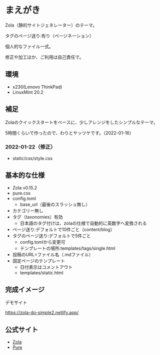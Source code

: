 # まえがき

Zola（静的サイトジェネレーター）のテーマ。

タグのページ送り:有り（ページネーション）

個人的なファイル一式。

修正や加工ほか、ご利用は自己責任で。


## 環境

- x230(Lenovo ThinkPad)
- LinuxMint 20.2


## 補足

Zolaのクイックスタートをベースに、少しアレンジをしたシンプルなテーマ。

5時間くらいで作ったので、わりとヤッツケです。（2022-01-16）


### 2022-01-22（修正）

- static/css/style.css


## 基本的な仕様

- Zola v0.15.2
- pure.css
- config.toml
	- base_url（最後のスラッシュ無し）
- カテゴリー無し
- タグ（taxonomies）有効
	- 日本語のタグ付けは、zolaの仕様で自動的に英数字へ変換される
- ページ送り:デフォルトで10件ごと（content/blog）
- タグのページ送り:デフォルトで5件ごと
	- config.tomlから変更可
	- テンプレートの場所:templates/tags/single.html
- 投稿のURL=ファイル名（.mdファイル）
- 固定ページのテンプレート
	- 日付表示はコメントアウト
	- templates/static.html


## 完成イメージ

デモサイト

https://zola-do-simple2.netlify.app/


## 公式サイト

- [Zola](https://www.getzola.org/)
- [Pure](https://purecss.io/)

